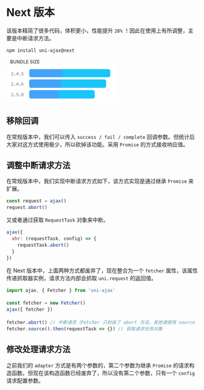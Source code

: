 # Next 版本 <Badge text="2.5.0-next" />

该版本精简了很多代码，体积更小，性能提升 `28%` ！因此在使用上有所调整，主要是中断请求方法。

```bash
npm install uni-ajax@next
```

<div>
  <div style="font-size:12px;color:var(--vp-c-text-2);margin-left:10px">BUNDLE SIZE</div>
  <img src="./next.png" />
</div>

## 移除回调

在常规版本中，我们可以传入 `success / fail / complete` 回调参数。但统计后大家对这方式使用极少，所以砍掉该功能。采用 `Promise` 的方式接收响应值。

## 调整中断请求方法

在常规版本中，我们实现中断请求方式如下，该方式实现是通过继承 `Promise` 来扩展。<Badge type="danger" text="废弃" />

```js
const request = ajax()
request.abort() 
```

又或者通过获取 `RequestTask` 对象来中断。<Badge type="danger" text="废弃" />

```js
ajax({
  xhr: (requestTask, config) => {
    requestTask.abort()
  }
})
```

在 Next 版本中，上面两种方式都废弃了，现在整合为一个 `fetcher` 属性，该属性传递抓取器实例，请求方法内部会抓取 `uni.request` 的返回值。

```js
import ajax, { Fetcher } from 'uni-ajax'

const fetcher = new Fetcher()
ajax({ fetcher })

fetcher.abort() // 中断请求（Fetcher 只封装了 abort 方法，其他请使用 source 获取使用）
fetcher.source().then(requestTask => {}) // 获取请求任务对象
```

## 修改处理请求方法

之前我们的 `adapter` 方式是有两个参数的，第二个参数为继承 `Promise` 的请求构造函数。但现在该构造函数已经废弃了，所以没有第二个参数，只有一个 `config` 请求配置参数。
